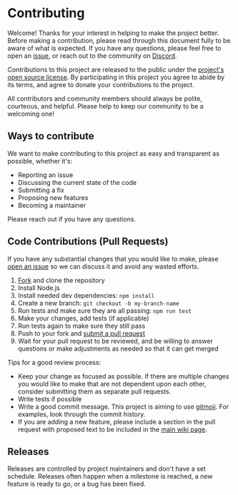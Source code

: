 # Contributing

Welcome! Thanks for your interest in helping to make the project better. Before making a contribution, please read through this document fully to be aware of what is expected. If you have any questions, please feel free to open an [issue](https://github.com/FrostCo/AdvancedProfanityFilter/issues/new), or reach out to the community on [Discord](https://discord.com/invite/MpE5Z3f).

Contributions to this project are released to the public under the [project's open source license](LICENSE). By participating in this project you agree to abide by its terms, and agree to donate your contributions to the project.

All contributors and community members should always be polite, courteous, and helpful. Please help to keep our community to be a welcoming one!

## Ways to contribute

We want to make contributing to this project as easy and transparent as possible, whether it's:
- Reporting an issue
- Discussing the current state of the code
- Submitting a fix
- Proposing new features
- Becoming a maintainer

Please reach out if you have any questions.

## Code Contributions (Pull Requests)

If you have any substantial changes that you would like to make, please [open an issue](https://github.com/FrostCo/AdvancedProfanityFilter/issues/new) so we can discuss it and avoid any wasted efforts.

1. [Fork](https://github.com/github/view_component/fork) and clone the repository
2. Install Node.js
3. Install needed dev dependencies: `npm install`
4. Create a new branch: `git checkout -b my-branch-name`
6. Run tests and make sure they are all passing: `npm run test`
5. Make your changes, add tests (if applicable)
6. Run tests again to make sure they still pass
7. Push to your fork and [submit a pull request](https://github.com/FrostCo/AdvancedProfanityFilter/compare)
8. Wait for your pull request to be reviewed, and be willing to answer questions or make adjustments as needed so that it can get merged

Tips for a good review process:

- Keep your change as focused as possible. If there are multiple changes you would like to make that are not dependent upon each other, consider submitting them as separate pull requests.
- Write tests if possible
- Write a good commit message. This project is aiming to use [gitmoji](https://gitmoji.dev/). For examples, look through the commit history.
- If you are adding a new feature, please include a section in the pull request with proposed text to be included in the [main wiki page](https://github.com/FrostCo/AdvancedProfanityFilter/wiki).

## Releases

Releases are controlled by project maintainers and don't have a set schedule. Releases often happen when a milestone is reached, a new feature is ready to go, or a bug has been fixed.
